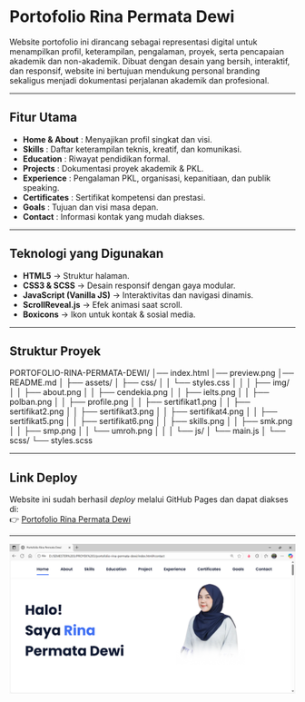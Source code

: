 # Portofolio Rina Permata Dewi

Website portofolio ini dirancang sebagai representasi digital untuk menampilkan profil, keterampilan, pengalaman, proyek, serta pencapaian akademik dan non-akademik. Dibuat dengan desain yang bersih, interaktif, dan responsif, website ini bertujuan mendukung personal branding sekaligus menjadi dokumentasi perjalanan akademik dan profesional.

---

## Fitur Utama
- **Home & About** : Menyajikan profil singkat dan visi.  
- **Skills** : Daftar keterampilan teknis, kreatif, dan komunikasi.  
- **Education** : Riwayat pendidikan formal.  
- **Projects** : Dokumentasi proyek akademik & PKL.  
- **Experience** : Pengalaman PKL, organisasi, kepanitiaan, dan publik speaking.  
- **Certificates** : Sertifikat kompetensi dan prestasi.  
- **Goals** : Tujuan dan visi masa depan.  
- **Contact** : Informasi kontak yang mudah diakses.  

---

## Teknologi yang Digunakan
- **HTML5** → Struktur halaman.  
- **CSS3 & SCSS** → Desain responsif dengan gaya modular.  
- **JavaScript (Vanilla JS)** → Interaktivitas dan navigasi dinamis.  
- **ScrollReveal.js** → Efek animasi saat scroll.  
- **Boxicons** → Ikon untuk kontak & sosial media.  

---

## Struktur Proyek
PORTOFOLIO-RINA-PERMATA-DEWI/
│── index.html
│── preview.png
│── README.md
│
├── assets/
│ ├── css/
│ │ └── styles.css
│ │
│ ├── img/
│ │ ├── about.png
│ │ ├── cendekia.png
│ │ ├── ielts.png
│ │ ├── polban.png
│ │ ├── profile.png
│ │ ├── sertifikat1.png
│ │ ├── sertifikat2.png
│ │ ├── sertifikat3.png
│ │ ├── sertifikat4.png
│ │ ├── sertifikat5.png
│ │ ├── sertifikat6.png
│ │ ├── skills.png
│ │ ├── smk.png
│ │ ├── smp.png
│ │ └── umroh.png
│ │
│ └── js/
│ └── main.js
│
└── scss/
└── styles.scss

---

## Link Deploy
Website ini sudah berhasil *deploy* melalui GitHub Pages dan dapat diakses di:  
👉 [Portofolio Rina Permata Dewi](https://rinapermata2610.github.io/portfolio-rina/)  

---

![preview img](/preview.png)

